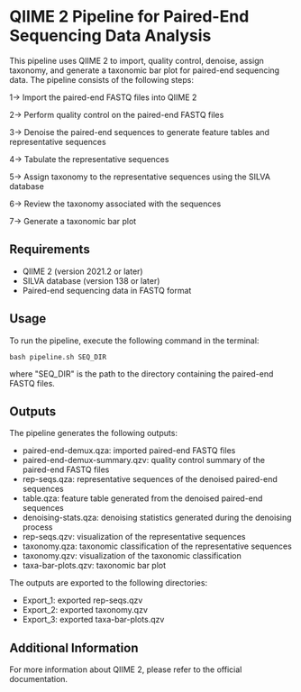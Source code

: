 # QIIME 2 Pipeline for Paired-End Sequencing Data Analysis
This pipeline uses QIIME 2 to import, quality control, denoise, assign taxonomy, and generate a taxonomic bar plot for paired-end sequencing data. The pipeline consists of the following steps:

1-> Import the paired-end FASTQ files into QIIME 2

2-> Perform quality control on the paired-end FASTQ files

3-> Denoise the paired-end sequences to generate feature tables and representative sequences

4-> Tabulate the representative sequences

5-> Assign taxonomy to the representative sequences using the SILVA database

6-> Review the taxonomy associated with the sequences

7-> Generate a taxonomic bar plot

## Requirements
* QIIME 2 (version 2021.2 or later)
* SILVA database (version 138 or later)
* Paired-end sequencing data in FASTQ format

## Usage
To run the pipeline, execute the following command in the terminal:

`bash pipeline.sh SEQ_DIR`

where "SEQ_DIR" is the path to the directory containing the paired-end FASTQ files.

## Outputs
The pipeline generates the following outputs:
* paired-end-demux.qza: imported paired-end FASTQ files
* paired-end-demux-summary.qzv: quality control summary of the paired-end FASTQ files
* rep-seqs.qza: representative sequences of the denoised paired-end sequences
* table.qza: feature table generated from the denoised paired-end sequences
* denoising-stats.qza: denoising statistics generated during the denoising process
* rep-seqs.qzv: visualization of the representative sequences
* taxonomy.qza: taxonomic classification of the representative sequences
* taxonomy.qzv: visualization of the taxonomic classification
* taxa-bar-plots.qzv: taxonomic bar plot

The outputs are exported to the following directories:

* Export_1: exported rep-seqs.qzv
* Export_2: exported taxonomy.qzv
* Export_3: exported taxa-bar-plots.qzv

## Additional Information
For more information about QIIME 2, please refer to the official documentation.





